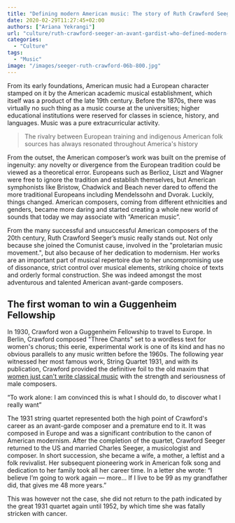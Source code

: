 ```yaml
---
title: "Defining modern American music: The story of Ruth Crawford Seeger"
date: 2020-02-29T11:27:45+02:00
authors: ["Ariana Yekrangi"]
url: "culture/ruth-crawford-seeger-an-avant-gardist-who-defined-modern-american-music"
categories: 
  - "Culture"
tags: 
  - "Music"
image: "/images/seeger-ruth-crawford-06b-800.jpg"
---
```


From its early foundations, American music had a European character stamped on it by the American academic musical establishment, which itself was a product of the late 19th century. Before the 1870s, there was virtually no such thing as a music course at the universities; higher educational institutions were reserved for classes in science, history, and languages. Music was a pure extracurricular activity.   

> The rivalry between European training and indigenous American folk sources has always resonated throughout America's history

From the outset, the American composer’s work was built on the premise of ingenuity: any novelty or divergence from the European tradition could be viewed as a theoretical error. Europeans such as Berlioz, Liszt and Wagner were free to ignore the tradition and establish themselves, but American symphonists like Bristow, Chadwick and Beach never dared to offend the more traditional Europeans including Mendelssohn and Dvorak. Luckily, things changed. American composers, coming from different ethnicities and genders, became more daring and started creating a whole new world of sounds that today we may associate with “American music”.   

From the many successful and unsuccessful American composers of the 20th century, Ruth Crawford Seeger’s music really stands out. Not only because she joined the Comunist cause, involved in the "proletarian music movement.", but also because of her dedication to modernism. Her works are an important part of musical repertoire due to her uncompromising use of dissonance, strict control over musical elements, striking choice of texts and orderly formal construction. She was indeed amongst the most adventurous and talented American avant-garde composers.  

## **The first woman to win a Guggenheim Fellowship** 

In 1930, Crawford won a Guggenheim Fellowship to travel to Europe. In Berlin, Crawford composed "Three Chants" set to a wordless text for women's chorus; this eerie, experimental work is one of its kind and has no obvious parallels to any music written before the 1960s. The following year witnessed her most famous work, String Quartet 1931, and with its publication, Crawford provided the definitive foil to the old maxim that [women just can't write classical music](https://un-aligned.org/culture/women-composers-in-the-western-tradition/) with the strength and seriousness of male composers.  

“To work alone: I am convinced this is what I should do, to discover what I really want”

The 1931 string quartet represented both the high point of Crawford's career as an avant-garde composer and a premature end to it. It was composed in Europe and was a significant contribution to the canon of American modernism. After the completion of the quartet, Crawford Seeger returned to the US and married Charles Seeger, a musicologist and composer. In short succession, she became a wife, a mother, a leftist and a folk revivalist. Her subsequent pioneering work in American folk song and dedication to her family took all her career time. In a letter she wrote: “I believe I’m going to work again — more… If I live to be 99 as my grandfather did, that gives me 48 more years.”  

This was however not the case, she did not return to the path indicated by the great 1931 quartet again until 1952, by which time she was fatally stricken with cancer.
